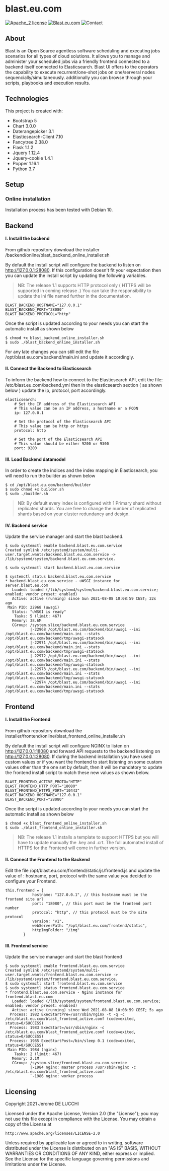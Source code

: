 # blast.eu.com

[![Apache_2 license](https://img.shields.io/badge/License-Apache_2-0995d3.svg)](https://www.apache.org/licenses/LICENSE-2.0.html)
[![Blast.eu.com](https://img.shields.io/badge/www-blast.eu.com-ffe893.svg)](https://www.blast.eu.com)
![Contact](https://img.shields.io/badge/contact-support@blast.eu.com-0995d3.svg)

## About
Blast is an Open Source agentless software scheduling and executing jobs scenarios for all types of cloud solutions. 
It allows you to manage and administer your scheduled jobs via a friendly frontend connected to a backend itself 
connected to Elasticsearch. Blast UI offers to the operators the capability to execute recurrent/one-shot jobs on 
one/serveral nodes sequencially/simultaneously. additionally you can browse through your scripts, playbooks and execution results.

## Technologies
This project is created with:
* Bootstrap 5
* Chart 3.0.0
* Daterangepicker 3.1  
* Elasticsearch-Client 7.10
* Fancytree 2.38.0 
* Flask 1.1.2
* Jquery 1.12.4
* Jquery-cookie 1.4.1
* Popper 1.16.1  
* Python 3.7

## Setup

### Online installation
Installation process has been tested with Debian 10.

Backend
---
#### I. Install the backend
From github repository download the installer /backend/online/blast_backend_online_installer.sh

By default the install script will configure the backend to listen on http://127.0.0.1:28080. If this configuration 
doesn't fit your expectation then you can update the install script by updating the following variables.

> NB: The release 1.1 supports HTTP protocol only ( HTTPS will be supported in coming release .) You can take the
responsibility to update the ini file named further in the documentation.
```buildoutcfg
BLAST_BACKEND_HOSTNAME="127.0.0.1"
BLAST_BACKEND_PORT="28080"
BLAST_BACKEND_PROTOCOL="http"
```

Once the script is updated according to your needs you can start the automatic install as shown below

```buildoutcfg
$ chmod +x blast_backend_online_installer.sh
$ sudo ./blast_backend_online_installer.sh
```

For any late changes you can still edit the file /opt/blast.eu.com/backend/main.ini and update it accordingly.

#### II. Connect the Backend to Elasticsearch
To inform the backend how to connect to the Elasticsearch API, edit the file: /etc/blast.eu.com/backend.yml then in the
elasticsearch section ( as shown below ) update the ip, protocol, port accordingly.

```buildoutcfg
elasticsearch:
    # Set the IP address of the Elasticsearch API
    # This value can be an IP address, a hostname or a FQDN
    ip: 127.0.0.1

    # Set the protocol of the Elasticsearch API
    # This value can be http or https
    protocol: http

    # Set the port of the Elasticsearch API
    # This value should be either 9200 or 9300
    port: 9200

```

#### III. Load Backend datamodel

In order to create the indices and the index mapping in Elasticsearch, you will need to run the builder as shown below

```buildoutcfg
$ cd /opt/blast.eu.com/backend/builder
$ sudo chmod +x builder.sh
$ sudo ./builder.sh
```

> NB: By default every index is configured with 1 Primary shard without replicated shards. You are free to change the number
of replicated shards based on your cluster redundancy and design.

#### IV. Backend service
Update the service manager and start the blast backend.
```buildoutcfg
$ sudo systemctl enable backend.blast.eu.com.service
Created symlink /etc/systemd/system/multi-user.target.wants/backend.blast.eu.com.service -> /lib/systemd/system/backend.blast.eu.com.service.

$ sudo systemctl start backend.blast.eu.com.service

$ systemctl status backend.blast.eu.com.service
* backend.blast.eu.com.service - uWSGI instance for server.blast.eu.com
   Loaded: loaded (/lib/systemd/system/backend.blast.eu.com.service; enabled; vendor preset: enabled)
   Active: active (running) since Sun 2021-08-08 10:08:59 CEST; 22s ago
 Main PID: 22968 (uwsgi)
   Status: "uWSGI is ready"
    Tasks: 5 (limit: 467)
   Memory: 38.6M
   CGroup: /system.slice/backend.blast.eu.com.service
           |-22968 /opt/blast.eu.com/backend/bin/uwsgi --ini /opt/blast.eu.com/backend/main.ini --stats /opt/blast.eu.com/backend/tmp/uwsgi-statsock
           |-22971 /opt/blast.eu.com/backend/bin/uwsgi --ini /opt/blast.eu.com/backend/main.ini --stats /opt/blast.eu.com/backend/tmp/uwsgi-statsock
           |-22972 /opt/blast.eu.com/backend/bin/uwsgi --ini /opt/blast.eu.com/backend/main.ini --stats /opt/blast.eu.com/backend/tmp/uwsgi-statsock
           |-22973 /opt/blast.eu.com/backend/bin/uwsgi --ini /opt/blast.eu.com/backend/main.ini --stats /opt/blast.eu.com/backend/tmp/uwsgi-statsock
           `-22974 /opt/blast.eu.com/backend/bin/uwsgi --ini /opt/blast.eu.com/backend/main.ini --stats /opt/blast.eu.com/backend/tmp/uwsgi-statsock
```

Frontend
---
#### I. Install the Frontend
From github repository download the installer/frontend/online/blast_frontend_online_installer.sh

By default the install script will configure NGINX to listen on http://127.0.0.1:18080 and forward API requests to the backend
listening on http://127.0.0.1:28080. If during the backend installation you have used custom values or if you want
the frontend to start listening on some custom values other than the one set by default, then it will be mandatory
to update the frontend install script to match these new values as shown below.

```buildoutcfg
BLAST_FRONTEND_ACTIVE_PROTO="HTTP"
BLAST_FRONTEND_HTTP_PORT="18080"
BLAST_FRONTEND_HTTPS_PORT="10443"
BLAST_BACKEND_HOSTNAME="127.0.0.1"
BLAST_BACKEND_PORT="28080"
```

Once the script is updated according to your needs you can start the automatic install as shown below

```buildoutcfg
$ chmod +x blast_frontend_online_installer.sh
$ sudo ./blast_frontend_online_installer.sh
```

> NB: The release 1.1 installs a template to support HTTPS but you will have to update manually the .key and .crt.
The full automated install of HTTPS for the Frontend will come in further version.

#### II. Connect the Frontend to the Backend

Edit the file /opt/blast.eu.com/frontend/static/js/frontend.js and update the value of : hostname, port, protocol
with the same value you decided to configure your Frontend.

```buildoutcfg
this.frontend = {
            hostname: "127.0.0.1", // this hostname must be the frontend site url
            port: "18080", // this port must be the frontend port number
            protocol: "http", // this protocol must be the site protocol
            version: "v1",
            webServerPath: "/opt/blast.eu.com/frontend/static",
            httpImgFolder: "/img"
        }
```

#### III. Frontend service

Update the service manager and start the blast frontend

```buildoutcfg
$ sudo systemctl enable frontend.blast.eu.com.service
Created symlink /etc/systemd/system/multi-user.target.wants/frontend.blast.eu.com.service -> /lib/systemd/system/frontend.blast.eu.com.service.
$ sudo systemctl start frontend.blast.eu.com.service
$ sudo systemctl status frontend.blast.eu.com.service
* frontend.blast.eu.com.service - Nginx instance for frontend.blast.eu.com
   Loaded: loaded (/lib/systemd/system/frontend.blast.eu.com.service; enabled; vendor preset: enabled)
   Active: active (running) since Wed 2021-08-08 10:08:59 CEST; 5s ago
  Process: 1982 ExecStartPre=/usr/sbin/nginx -t -q -c /etc/blast.eu.com/blast_frontend_active.conf (code=exited, status=0/SUCCESS)
  Process: 1983 ExecStart=/usr/sbin/nginx -c /etc/blast.eu.com/blast_frontend_active.conf (code=exited, status=0/SUCCESS)
  Process: 1985 ExecStartPost=/bin/sleep 0.1 (code=exited, status=0/SUCCESS)
 Main PID: 1984 (nginx)
    Tasks: 2 (limit: 467)
   Memory: 2.1M
   CGroup: /system.slice/frontend.blast.eu.com.service
           |-1984 nginx: master process /usr/sbin/nginx -c /etc/blast.eu.com/blast_frontend_active.conf
           `-1986 nginx: worker process
```

## Licensing
Copyright 2021 Jerome DE LUCCHI

Licensed under the Apache License, Version 2.0 (the "License");
you may not use this file except in compliance with the License.
You may obtain a copy of the License at

    http://www.apache.org/licenses/LICENSE-2.0

Unless required by applicable law or agreed to in writing, software
distributed under the License is distributed on an "AS IS" BASIS,
WITHOUT WARRANTIES OR CONDITIONS OF ANY KIND, either express or implied.
See the License for the specific language governing permissions and
limitations under the License.




